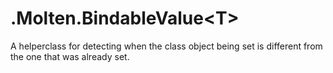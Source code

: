 ﻿  
# .Molten.BindableValue&lt;T&gt;
A helperclass for detecting when the class object being set is different from the one that was already set.
